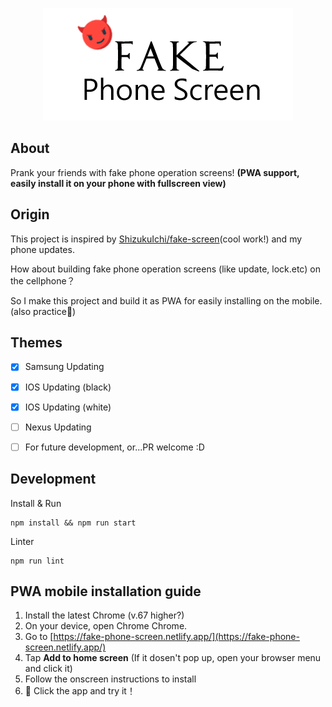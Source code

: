 <p align="center">
<a href="https://fake-phone-screen.netlify.app/" target="_blank">
<img src="https://raw.githubusercontent.com/setsal/files/main/logo/logo.png" width="400">
</a>
</p>

## About

Prank your friends with fake phone operation screens! **(PWA support, easily install it on your phone with fullscreen view)**


## Origin 

This project is inspired by [ShizukuIchi/fake-screen](https://github.com/ShizukuIchi/fake-screen)(cool work!) and my phone updates.

How about building fake phone operation screens (like update, lock.etc) on the cellphone？

So I make this project and build it as PWA for easily installing on the mobile. (also practice💪)


## Themes

- [x] Samsung Updating
- [x] IOS Updating (black)
- [x] IOS Updating (white)
- [ ] Nexus Updating
- [ ] For future development, or...PR welcome :D


## Development

Install & Run
```
npm install && npm run start
```

Linter
```
npm run lint
```


## PWA mobile installation guide

1. Install the latest Chrome (v.67 higher?)
2. On your device, open Chrome Chrome.
3. Go to [https://fake-phone-screen.netlify.app/](https://fake-phone-screen.netlify.app/)
4. Tap **Add to home screen** (If it dosen't pop up, open your browser menu and click it)
5. Follow the onscreen instructions to install
6. 🍻  Click the app and try it！

